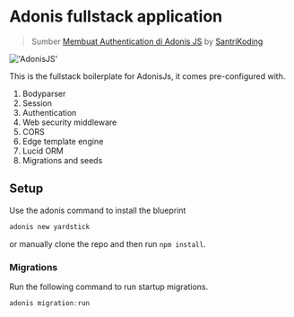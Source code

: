 # Adonis fullstack application

> Sumber [Membuat Authentication di Adonis JS](https://santrikoding.com/cara-membuat-authentication-adonis-js-installasi) by [SantriKoding](https://santrikoding.com/)

!['AdonisJS'](https://i.imgur.com/Ma9nrnc.png)

This is the fullstack boilerplate for AdonisJs, it comes pre-configured with.

1. Bodyparser
2. Session
3. Authentication
4. Web security middleware
5. CORS
6. Edge template engine
7. Lucid ORM
8. Migrations and seeds

## Setup

Use the adonis command to install the blueprint

```bash
adonis new yardstick
```

or manually clone the repo and then run `npm install`.


### Migrations

Run the following command to run startup migrations.

```js
adonis migration:run
```
